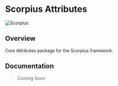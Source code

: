 # Scorpius Attributes

![Scorpius][1]

## Overview
Core Attributes package for the Scorpius framework.

## Documentation
> Coming Soon

[1]: https://raw.githubusercontent.com/scorpiusjs/graphics/master/logos/scorpiusjs-logo.png


